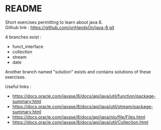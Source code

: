 # README #

Short exercises permitting to learn about java 8.  
Github link : https://github.com/onHandsOn/java-8.git  

4 branches exist :  
  - funct_interface
  - collection
  - stream
  - date

Another branch named "solution" exists and contains solutions of these exercises.

Useful links :  

 - https://docs.oracle.com/javase/8/docs/api/java/util/function/package-summary.html  
 - https://docs.oracle.com/javase/8/docs/api/java/util/stream/package-summary.html  
 - https://docs.oracle.com/javase/8/docs/api/java/nio/file/Files.html   
 - https://docs.oracle.com/javase/8/docs/api/java/util/Collection.html  
